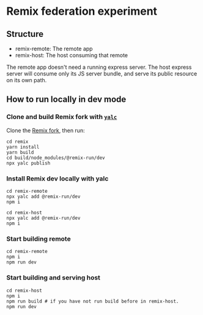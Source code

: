 # Remix federation experiment

## Structure

- remix-remote: The remote app
- remix-host: The host consuming that remote

The remote app doesn't need a running express server.
The host express server will consume only its JS server bundle, and serve its public resource on its own path.

## How to run locally in dev mode

### Clone and build Remix fork with [`yalc`](https://www.npmjs.com/package/yalc)

Clone the [Remix fork](https://github.com/adrienbaron/remix), then run:

```
cd remix
yarn install
yarn build
cd build/node_modules/@remix-run/dev
npx yalc publish
```

### Install Remix dev locally with yalc

```
cd remix-remote
npx yalc add @remix-run/dev
npm i
```

```
cd remix-host
npx yalc add @remix-run/dev
npm i
```

### Start building remote

```
cd remix-remote
npm i
npm run dev
```

### Start building and serving host
```
cd remix-host
npm i
npm run build # if you have not run build before in remix-host.
npm run dev
```
